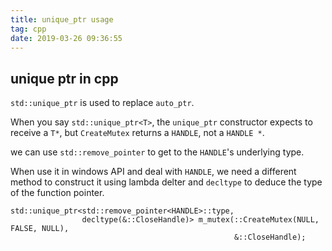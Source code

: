 ```yaml
---
title: unique_ptr usage
tag: cpp
date: 2019-03-26 09:36:55
---
```


## unique ptr in cpp
`std::unique_ptr` is used to replace `auto_ptr`.

When you say `std::unique_ptr<T>`, the `unique_ptr` constructor expects to receive a `T*`, but `CreateMutex` returns a `HANDLE`, not a `HANDLE *`.

we can use `std::remove_pointer` to get to the `HANDLE`'s underlying type.

When use it in windows API and deal with `HANDLE`, we need a different method to construct it using lambda delter and `decltype` to deduce the type of the function pointer.

```
std::unique_ptr<std::remove_pointer<HANDLE>::type, 
                decltype(&::CloseHandle)> m_mutex(::CreateMutex(NULL, FALSE, NULL),
                                                  &::CloseHandle);
```